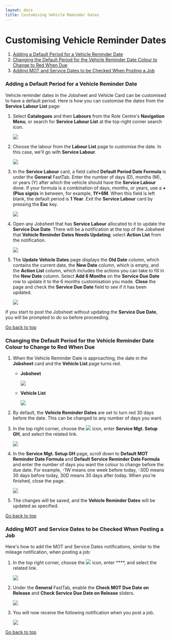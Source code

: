 ```yaml
---
layout: docs
title: Customising Vehicle Reminder Dates
---
```


<a name="top"></a>

# Customising Vehicle Reminder Dates
1. [Adding a Default Period for a Vehicle Reminder Date](#adding-a-default-period-for-a-vehicle-reminder-date)
2. [Changing the Default Period for the Vehicle Reminder Date Colour to Change to Red When Due](#changing-the-default-period-for-the-vehicle-reminder-date-colour-to-change-to-red-When-due)
3. [Adding MOT and Service Dates to be Checked When Posting a Job](#adding-mot-and-service-dates-to-be-checked-when-posting-a-job)

### Adding a Default Period for a Vehicle Reminder Date
Vehicle reminder dates in the Jobsheet and Vehicle Card can be customised to have a default period. Here is how you can customise the dates from the **Service Labour List** page:
1. Select **Catalogues** and then **Labours** from the Role Centre's **Navigation Menu**, or search for **Service Labour List** at the top-right corner search icon.

   ![](media/garagehive-vehicle-reminder-customisation1.png)

2. Choose the labour from the **Labour List** page to customise the date. In this case, we'll go with **Service Labour**.

   ![](media/garagehive-vehicle-reminder-customisation2.png)

3. In the **Service Labour** card, a field called **Default Period Date Formula** is under the **General** FastTab. Enter the number of days (D), months (M), or years (Y) after which the vehicle should have the **Service Labour** done. If your formula is a combination of days, months, or years, use a **+ (Plus sign)s** in between, for example, **1Y+6M**. When this field is left blank, the default period is **1 Year**. Exit the **Service Labour** card by pressing the **Esc** key.

   ![](media/garagehive-vehicle-reminder-customisation3.png)

4. Open any Jobsheet that has **Service Labour** allocated to it to update the **Service Due Date**. There will be a notification at the top of the Jobsheet that **Vehicle Reminder Dates Needs Updating**; select **Action List** from the notification.

   ![](media/garagehive-vehicle-reminder-customisation4.png)

5. The **Update Vehicle Dates** page displays the **Old Date** column, which contains the current date, the **New Date** column, which is empty, and the **Action List** column, which includes the actions you can take to fill in the **New Date** column. Select **Add 6 Months** on the **Service Due Date** row to update it to the 6 months customisation you made. **Close** the page and check the **Service Due Date** field to see if it has been updated.

   ![](media/garagehive-vehicle-reminder-customisation5.png)

If you start to post the Jobsheet without updating the **Service Due Date**, you will be prompted to do so before proceeding.


[Go back to top](#top)

### Changing the Default Period for the Vehicle Reminder Date Colour to Change to Red When Due
1. When the Vehicle Reminder Date is approaching, the date in the **Jobsheet** card and the **Vehicle List** page turns red. 

   * **Jobsheet**

      ![](media/garagehive-vehicle-reminder-date-colour1.png)

   * **Vehicle List**

      ![](media/garagehive-vehicle-reminder-date-colour2.png)

2. By default, the **Vehicle Reminder Dates** are set to turn red 30 days before the date. This can be changed to any number of days you want.
3. In the top right corner, choose the ![](media/search_icon.png) icon, enter **Service Mgt. Setup GH**, and select the related link.

   ![](media/garagehive-vehicle-reminder-date-colour3.png)

4. In the **Service Mgt. Setup GH** page, scroll down to **Default MOT Reminder Date Formula** and **Default Service Reminder Date Formula** and enter the number of days you want the colour to change before the due date. For example, -1W means one week before today, -30D means 30 days before today, 30D means 30 days after today. When you're finished, close the page.

   ![](media/garagehive-vehicle-reminder-date-colour4.png)

5. The changes will be saved, and the **Vehicle Reminder Dates** will be updated as specified.


[Go back to top](#top)

### Adding MOT and Service Dates to be Checked When Posting a Job
Here's how to add the MOT and Service Dates notifications, similar to the mileage notification, when posting a job:
1. In the top right corner, choose the ![](media/search_icon.png) icon, enter ****, and select the related link.

   ![](media/garagehive-mot-service-dates-notification1.png)

2. Under the **General** FastTab, enable the **Check MOT Due Date on Release** and **Check Service Due Date on Release** sliders.

   ![](media/garagehive-mot-service-dates-notification2.png)

3. You will now receive the following notification when you post a job.

   ![](media/garagehive-mot-service-dates-notification3.png)


[Go back to top](#top)